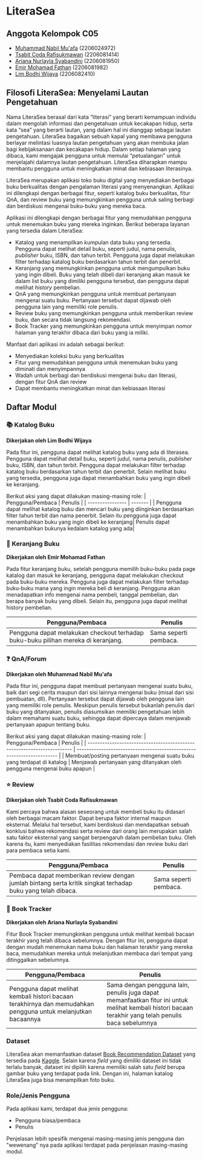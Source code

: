 # LiteraSea

## Anggota Kelompok C05

- [Muhammad Nabil Mu'afa](https://github.com/nabilmuafa) (2206024972)
- [Tsabit Coda Rafisukmawan](https://github.com/codaaa19) (2206081414)
- [Ariana Nurlayla Syabandini](https://github.com/ariananurlayla) (2206081950)
- [Emir Mohamad Fathan](https://github.com/brofathan) (2206081982)
- [Lim Bodhi Wijaya](https://github.com/LimBodhi) (2206082410)

## Filosofi LiteraSea: Menyelami Lautan Pengetahuan

Nama LiteraSea berasal dari kata “literasi” yang berarti kemampuan individu dalam mengolah informasi dan pengetahuan untuk kecakapan hidup, serta kata “sea” yang berarti lautan, yang dalam hal ini dianggap sebagai lautan pengetahuan. LiteraSea bagaikan sebuah kapal yang membawa pengguna berlayar melintasi luasnya lautan pengetahuan yang akan membuka jalan bagi kebijaksanaan dan kecakapan hidup. Dalam setiap halaman yang dibaca, kami mengajak pengguna untuk memulai “petualangan” untuk menjelajahi dalamnya lautan pengetahuan. LiteraSea diharapkan mampu membantu pengguna untuk meningkatkan minat dan kebiasaan literasinya.

LiteraSea merupakan aplikasi toko buku digital yang menyediakan berbagai buku berkualitas dengan pengalaman literasi yang menyenangkan. Aplikasi ini dilengkapi dengan berbagai fitur, seperti katalog buku berkualitas, fitur QnA, dan review buku yang memungkinkan pengguna untuk saling berbagi dan berdiskusi mengenai buku-buku yang mereka baca.

Aplikasi ini dilengkapi dengan berbagai fitur yang memudahkan pengguna untuk menemukan buku yang mereka inginkan. Berikut beberapa layanan yang tersedia dalam LiteraSea:

- Katalog yang menampilkan kumpulan data buku yang tersedia. Pengguna dapat melihat detail buku, seperti judul, nama penulis, _publisher_ buku, ISBN, dan tahun terbit. Pengguna juga dapat melakukan filter terhadap katalog buku berdasarkan tahun terbit dan penerbit.
- Keranjang yang memungkinkan pengguna untuk mengumpulkan buku yang ingin dibeli. Buku yang telah dibeli dari keranjang akan masuk ke dalam list buku yang dimiliki pengguna tersebut, dan pengguna dapat melihat _history_ pembelian.
- QnA yang memungkinkan pengguna untuk membuat pertanyaan mengenai suatu buku. Pertanyaan tersebut dapat dijawab oleh pengguna lain yang memiliki role penulis.
- Review buku yang memungkinkan pengguna untuk memberikan review buku, dan secara tidak langsung rekomendasi.
- Book Tracker yang memungkinkan pengguna untuk menyimpan nomor halaman yang terakhir dibaca dari buku yang ia miliki.

Manfaat dari aplikasi ini adalah sebagai berikut:

- Menyediakan koleksi buku yang berkualitas
- Fitur yang memudahkan pengguna untuk menemukan buku yang diminati dan menyimpannya
- Wadah untuk berbagi dan berdiskusi mengenai buku dan literasi, dengan fitur QnA dan review
- Dapat membantu meningkatkan minat dan kebiasaan literasi

## Daftar Modul

### 📚 Katalog Buku

**Dikerjakan oleh Lim Bodhi Wijaya**

Pada fitur ini, pengguna dapat melihat katalog buku yang ada di literasea. Pengguna dapat melihat detail buku, seperti judul, nama penulis, _publisher_ buku, ISBN, dan tahun terbit. Pengguna dapat melakukan filter terhadap katalog buku berdasarkan tahun terbit dan penerbit. Selain melihat buku yang tersedia, pengguna juga dapat menambahkan buku yang ingin dibeli ke keranjang.

Berikut aksi yang dapat dilakukan masing-masing role:
| Pengguna/Pembaca | Penulis |
| ---------------- | ------- |
| Pengguna dapat melihat katalog buku dan mencari buku yang diinginkan berdasarkan filter tahun terbit dan nama penerbit. Selain itu pengguna juga dapat menambahkan buku yang ingin dibeli ke keranjang| Penulis dapat menambahkan bukunya kedalam katalog yang ada|

### 🛒 Keranjang Buku

**Dikerjakan oleh Emir Mohamad Fathan**

Pada fitur keranjang buku, setelah pengguna memilih buku-buku pada page katalog dan masuk ke keranjang, pengguna dapat melakukan checkout pada buku-buku mereka. Pengguna juga dapat melakukan filter terhadap buku-buku mana yang ingin mereka beli di keranjang. Pengguna akan menadapatkan info mengenai nama pembeli, tanggal pembelian, dan berapa banyak buku yang dibeli. Selain itu, pengguna juga dapat melihat history pembelian.

| Pengguna/Pembaca                                                                  | Penulis               |
| --------------------------------------------------------------------------------- | --------------------- |
| Pengguna dapat melakukan checkout terhadap buku-buku pilihan mereka di keranjang. | Sama seperti pembaca. |

### ❓ QnA/Forum

**Dikerjakan oleh Muhammad Nabil Mu'afa**

Pada fitur ini, pengguna dapat membuat pertanyaan mengenai suatu buku, baik dari segi cerita maupun dari sisi lainnya mengenai buku (misal dari sisi pembuatan, dll). Pertanyaan tersebut dapat dijawab oleh pengguna lain yang memiliki role penulis. Meskipun penulis tersebut bukanlah penulis dari buku yang ditanyakan, penulis diasumsikan memiliki pengetahuan lebih dalam memahami suatu buku, sehingga dapat dipercaya dalam menjawab pertanyaan apapun tentang buku.

Berikut aksi yang dapat dilakukan masing-masing role:
| Pengguna/Pembaca | Penulis |
| ----------------------------------------------------------------------- | ---------------------------------------------------------------------- |
| Membuat/posting pertanyaan mengenai suatu buku yang terdapat di katalog | Menjawab pertanyaan yang ditanyakan oleh pengguna mengenai buku apapun |

### ⭐ Review

**Dikerjakan oleh Tsabit Coda Rafisukmawan**

Kami percaya bahwa alasan seseorang untuk membeli buku itu didasari oleh berbagai macam faktor. Dapat berupa faktor internal maupun eksternal. Melalui hal tersebut, kami berdiskusi dan mendapatkan sebuah konklusi bahwa rekomendasi serta review dari orang lain merupakan salah satu faktor eksternal yang sangat berpengaruh dalam pembelian buku. Oleh karena itu, kami menyediakan fasilitas rekomendasi dan review buku dari para pembaca setia kami.

| Pengguna/Pembaca                                                                                            | Penulis               |
| ----------------------------------------------------------------------------------------------------------- | --------------------- |
| Pembaca dapat memberikan review dengan jumlah bintang serta kritik singkat terhadap buku yang telah dibaca. | Sama seperti pembaca. |

### 📖 Book Tracker

**Dikerjakan oleh Ariana Nurlayla Syabandini**

Fitur Book Tracker memungkinkan pengguna untuk melihat kembali bacaan terakhir yang telah dibaca sebelumnya. Dengan fitur ini, pengguna dapat dengan mudah menemukan nama buku dan halaman terakhir yang mereka baca, memudahkan mereka untuk melanjutkan membaca dari tempat yang ditinggalkan sebelumnya.

| Pengguna/Pembaca                                                                                              | Penulis                                                                                                                                               |
| ------------------------------------------------------------------------------------------------------------- | ----------------------------------------------------------------------------------------------------------------------------------------------------- |
| Pengguna dapat melihat kembali histori bacaan terakhirnya dan memudahkan pengguna untuk melanjutkan bacaannya | Sama dengan pengguna lain, penulis juga dapat memanfaatkan fitur ini untuk melihat kembali histori bacaan terakhir yang telah penulis baca sebelumnya |

### Dataset

LiteraSea akan memanfaatkan dataset [Book Recommendation Dataset](https://www.kaggle.com/datasets/arashnic/book-recommendation-dataset) yang tersedia pada [Kaggle](https://www.kaggle.com/). Selain karena _field_ yang dimiliki dataset ini tidak terlalu banyak, dataset ini dipilih karena memiliki salah satu _field_ berupa gambar buku yang terdapat pada link. Dengan ini, halaman katalog LiteraSea juga bisa menampilkan foto buku.

### Role/Jenis Pengguna

Pada aplikasi kami, terdapat dua jenis pengguna:

- Pengguna biasa/pembaca
- Penulis

Penjelasan lebih spesifik mengenai masing-masing jenis pengguna dan "wewenang" nya pada aplikasi terdapat pada penjelasan masing-masing modul.
